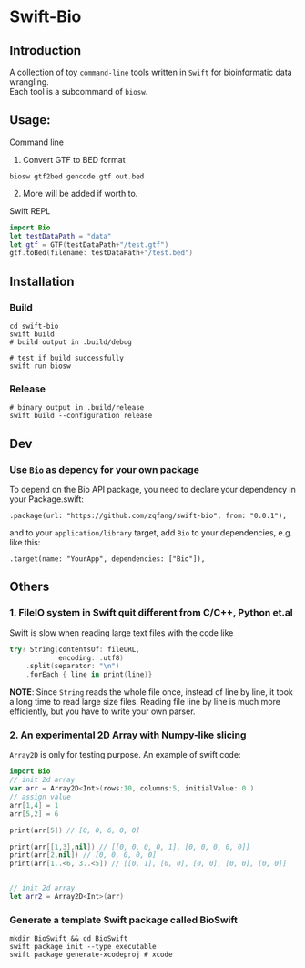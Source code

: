 # Swift-Bio
## Introduction
A collection of toy `command-line` tools written in `Swift` for bioinformatic data wrangling.    
Each tool is a subcommand of `biosw`. 

## Usage:
Command line
1. Convert GTF to BED format
```shell
biosw gtf2bed gencode.gtf out.bed
```
2. More will be added if worth to.

Swift REPL
```swift
import Bio
let testDataPath = "data"
let gtf = GTF(testDataPath+"/test.gtf")
gtf.toBed(filename: testDataPath+"/test.bed")
```
## Installation
### Build
```shell
cd swift-bio
swift build
# build output in .build/debug

# test if build successfully
swift run biosw
```
###  Release 
```shell
# binary output in .build/release
swift build --configuration release
```

## Dev
### Use `Bio` as depency for your own package
To depend on the Bio API package, you need to declare your dependency in your Package.swift:
```
.package(url: "https://github.com/zqfang/swift-bio", from: "0.0.1"),
```
and to your `application/library` target, add `Bio` to your dependencies, e.g. like this:
```
.target(name: "YourApp", dependencies: ["Bio"]),
```


## Others
### 1. FileIO system in Swift quit different from C/C++, Python et.al
Swift is slow when reading large text files with the code like  
```swift
try? String(contentsOf: fileURL,
            encoding: .utf8)
    .split(separator: "\n") 
    .forEach { line in print(line)}
```
**NOTE**: Since `String` reads the whole file once, instead of line by line, it took a long time to read large size files. Reading file line by line is much more efficiently, but you have to write your own parser.

### 2. An experimental 2D Array with Numpy-like slicing
`Array2D` is only for testing purpose. An example of swift code:
```swift
import Bio
// init 2d array
var arr = Array2D<Int>(rows:10, columns:5, initialValue: 0 )
// assign value
arr[1,4] = 1 
arr[5,2] = 6

print(arr[5]) // [0, 0, 6, 0, 0]

print(arr[[1,3],nil]) // [[0, 0, 0, 0, 1], [0, 0, 0, 0, 0]]
print(arr[2,nil]) // [0, 0, 0, 0, 0]
print(arr[1..<6, 3..<5]) // [[0, 1], [0, 0], [0, 0], [0, 0], [0, 0]]


// init 2d array
let arr2 = Array2D<Int>(arr)
```


###  Generate a template Swift package called BioSwift
```
mkdir BioSwift && cd BioSwift
swift package init --type executable
swift package generate-xcodeproj # xcode 
```
